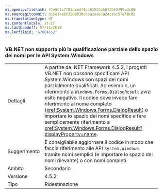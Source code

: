 ```yaml
---
ms.openlocfilehash: 43e9c1c2f03daedf4d56152da5672b89399a3c69
ms.sourcegitcommit: d55e14eb63588830c0ba1ea95a24ce6c57ef8c8c
ms.translationtype: HT
ms.contentlocale: it-IT
ms.lasthandoff: 07/11/2019
ms.locfileid: "67804652"
---
```

### <a name="vbnet-no-longer-supports-partial-namespace-qualification-for-systemwindows-apis"></a>VB.NET non supporta più la qualificazione parziale dello spazio dei nomi per le API System.Windows

|   |   |
|---|---|
|Dettagli|A partire da .NET Framework 4.5.2, i progetti VB.NET non possono specificare API System.Windows con spazi dei nomi parzialmente qualificati. Ad esempio, un riferimento a <code>Windows.Forms.DialogResult</code> avrà esito negativo. Il codice deve invece fare riferimento al nome completo (<xref:System.Windows.Forms.DialogResult>) o importare lo spazio dei nomi specifico e fare semplicemente riferimento a <xref:System.Windows.Forms.DialogResult?displayProperty=name>.|
|Suggerimento|È consigliabile aggiornare il codice in modo che faccia riferimento alle API <code>System.Windows</code> tramite nomi semplici (e importare lo spazio dei nomi rilevante) o con nomi completi.|
|Ambito|Secondario|
|Versione|4.5.2|
|Tipo|Ridestinazione|


